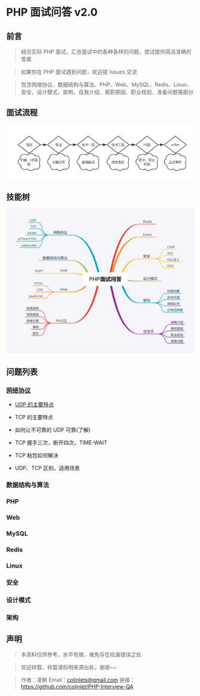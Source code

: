 # PHP 面试问答 v2.0

## 前言

> 结合实际 PHP 面试，汇总面试中的各种各样的问题，尝试提供简洁准确的答案

> 如果你在 PHP 面试遇到问题，欢迎提 Issues 交流

> 包含网络协议、数据结构与算法、PHP、Web、MySQL、Redis、Linux、安全、设计模式、架构、自我介绍、离职原因、职业规划、准备问题等部分

## 面试流程

![面试流程](./assets/interview.png)

## 技能树

![skill tree](./skill-tree.png)

## 问题列表

<!-- MarkdownTOC -->

### [网络协议](./QA.md#网络协议)

- [UDP 的主要特点](./1.-UDP-的主要特点)

- TCP 的主要特点

- 如何让不可靠的 UDP 可靠(了解)

- TCP 握手三次，断开四次，TIME-WAIT

- TCP 粘包如何解决

- UDP、TCP 区别，适用场景

### 数据结构与算法

### PHP

### Web

### MySQL

### Redis

### Linux

### 安全

### 设计模式

### 架构

<!-- /MarkdownTOC -->

## 声明

> 本资料仅供参考，水平有限，难免存在纰漏错误之处

> 欢迎转载，转载请标明来源出处，谢谢~~

> 作者：凌枫 Email：colinlets@gmail.com 链接：https://github.com/colinlet/PHP-Interview-QA